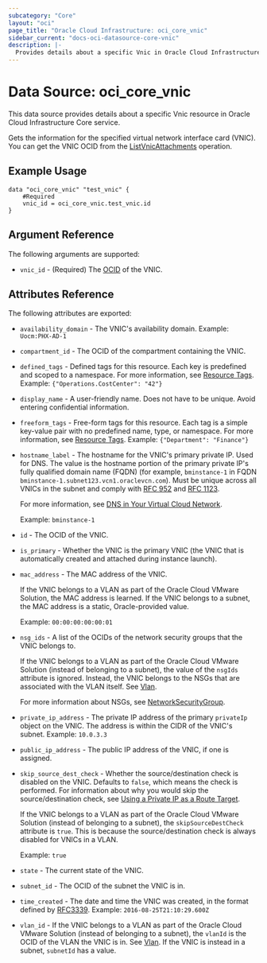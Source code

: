 ```yaml
---
subcategory: "Core"
layout: "oci"
page_title: "Oracle Cloud Infrastructure: oci_core_vnic"
sidebar_current: "docs-oci-datasource-core-vnic"
description: |-
  Provides details about a specific Vnic in Oracle Cloud Infrastructure Core service
---
```


# Data Source: oci_core_vnic
This data source provides details about a specific Vnic resource in Oracle Cloud Infrastructure Core service.

Gets the information for the specified virtual network interface card (VNIC).
You can get the VNIC OCID from the
[ListVnicAttachments](https://docs.cloud.oracle.com/iaas/api/#/en/iaas/latest/VnicAttachment/ListVnicAttachments)
operation.


## Example Usage

```hcl
data "oci_core_vnic" "test_vnic" {
	#Required
	vnic_id = oci_core_vnic.test_vnic.id
}
```

## Argument Reference

The following arguments are supported:

* `vnic_id` - (Required) The [OCID](https://docs.cloud.oracle.com/iaas/Content/General/Concepts/identifiers.htm) of the VNIC.


## Attributes Reference

The following attributes are exported:

* `availability_domain` - The VNIC's availability domain.  Example: `Uocm:PHX-AD-1` 
* `compartment_id` - The OCID of the compartment containing the VNIC.
* `defined_tags` - Defined tags for this resource. Each key is predefined and scoped to a namespace. For more information, see [Resource Tags](https://docs.cloud.oracle.com/iaas/Content/General/Concepts/resourcetags.htm).  Example: `{"Operations.CostCenter": "42"}` 
* `display_name` - A user-friendly name. Does not have to be unique. Avoid entering confidential information. 
* `freeform_tags` - Free-form tags for this resource. Each tag is a simple key-value pair with no predefined name, type, or namespace. For more information, see [Resource Tags](https://docs.cloud.oracle.com/iaas/Content/General/Concepts/resourcetags.htm).  Example: `{"Department": "Finance"}` 
* `hostname_label` - The hostname for the VNIC's primary private IP. Used for DNS. The value is the hostname portion of the primary private IP's fully qualified domain name (FQDN) (for example, `bminstance-1` in FQDN `bminstance-1.subnet123.vcn1.oraclevcn.com`). Must be unique across all VNICs in the subnet and comply with [RFC 952](https://tools.ietf.org/html/rfc952) and [RFC 1123](https://tools.ietf.org/html/rfc1123).

	For more information, see [DNS in Your Virtual Cloud Network](https://docs.cloud.oracle.com/iaas/Content/Network/Concepts/dns.htm).

	Example: `bminstance-1` 
* `id` - The OCID of the VNIC.
* `is_primary` - Whether the VNIC is the primary VNIC (the VNIC that is automatically created and attached during instance launch). 
* `mac_address` - The MAC address of the VNIC.

	If the VNIC belongs to a VLAN as part of the Oracle Cloud VMware Solution, the MAC address is learned. If the VNIC belongs to a subnet, the MAC address is a static, Oracle-provided value.

	Example: `00:00:00:00:00:01` 
* `nsg_ids` - A list of the OCIDs of the network security groups that the VNIC belongs to.

	If the VNIC belongs to a VLAN as part of the Oracle Cloud VMware Solution (instead of belonging to a subnet), the value of the `nsgIds` attribute is ignored. Instead, the VNIC belongs to the NSGs that are associated with the VLAN itself. See [Vlan](https://docs.cloud.oracle.com/iaas/api/#/en/iaas/latest/Vlan).

	For more information about NSGs, see [NetworkSecurityGroup](https://docs.cloud.oracle.com/iaas/api/#/en/iaas/latest/NetworkSecurityGroup/). 
* `private_ip_address` - The private IP address of the primary `privateIp` object on the VNIC. The address is within the CIDR of the VNIC's subnet.  Example: `10.0.3.3` 
* `public_ip_address` - The public IP address of the VNIC, if one is assigned. 
* `skip_source_dest_check` - Whether the source/destination check is disabled on the VNIC. Defaults to `false`, which means the check is performed. For information about why you would skip the source/destination check, see [Using a Private IP as a Route Target](https://docs.cloud.oracle.com/iaas/Content/Network/Tasks/managingroutetables.htm#privateip).

	 If the VNIC belongs to a VLAN as part of the Oracle Cloud VMware Solution (instead of belonging to a subnet), the `skipSourceDestCheck` attribute is `true`. This is because the source/destination check is always disabled for VNICs in a VLAN.

	Example: `true` 
* `state` - The current state of the VNIC.
* `subnet_id` - The OCID of the subnet the VNIC is in.
* `time_created` - The date and time the VNIC was created, in the format defined by [RFC3339](https://tools.ietf.org/html/rfc3339).  Example: `2016-08-25T21:10:29.600Z` 
* `vlan_id` - If the VNIC belongs to a VLAN as part of the Oracle Cloud VMware Solution (instead of belonging to a subnet), the `vlanId` is the OCID of the VLAN the VNIC is in. See [Vlan](https://docs.cloud.oracle.com/iaas/api/#/en/iaas/latest/Vlan). If the VNIC is instead in a subnet, `subnetId` has a value. 

